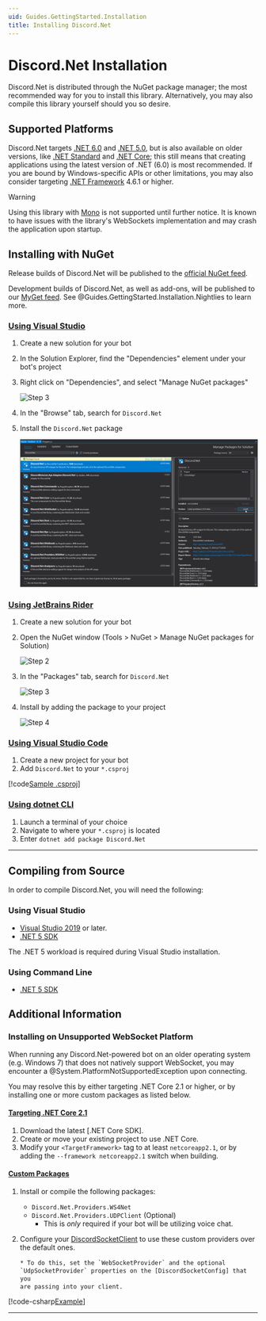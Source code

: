 ```yaml
---
uid: Guides.GettingStarted.Installation
title: Installing Discord.Net
---
```


# Discord.Net Installation

Discord.Net is distributed through the NuGet package manager; the most
recommended way for you to install this library. Alternatively, you
may also compile this library yourself should you so desire.

## Supported Platforms

Discord.Net targets [.NET 6.0] and [.NET 5.0], but is also available on older versions, like [.NET Standard] and [.NET Core]; this still means
that creating applications using the latest version of .NET (6.0)
is most recommended. If you are bound by Windows-specific APIs or
other limitations, you may also consider targeting [.NET Framework]
4.6.1 or higher.

> [!WARNING]
> Using this library with [Mono] is not supported until further
> notice. It is known to have issues with the library's WebSockets
> implementation and may crash the application upon startup.

[mono]: https://www.mono-project.com/
[.net 6.0]: https://docs.microsoft.com/en-us/dotnet/core/whats-new/dotnet-6
[.net 5.0]: https://docs.microsoft.com/en-us/dotnet/core/whats-new/dotnet-5
[.net standard]: https://docs.microsoft.com/en-us/dotnet/articles/standard/library
[.net core]: https://docs.microsoft.com/en-us/dotnet/articles/core/
[.net framework]: https://docs.microsoft.com/en-us/dotnet/framework/get-started/
[additional steps]: #installing-on-net-standard-11

## Installing with NuGet

Release builds of Discord.Net will be published to the
[official NuGet feed].

Development builds of Discord.Net, as well as add-ons, will be
published to our [MyGet feed]. See
@Guides.GettingStarted.Installation.Nightlies to learn more.

[official nuget feed]: https://nuget.org
[myget feed]: https://www.myget.org/feed/Packages/discord-net

### [Using Visual Studio](#tab/vs-install)

1. Create a new solution for your bot
2. In the Solution Explorer, find the "Dependencies" element under your
   bot's project
3. Right click on "Dependencies", and select "Manage NuGet packages"

   ![Step 3](images/install-vs-deps.png)

4. In the "Browse" tab, search for `Discord.Net`
5. Install the `Discord.Net` package

   ![Step 5](images/install-vs-nuget.png)

### [Using JetBrains Rider](#tab/rider-install)

1. Create a new solution for your bot
2. Open the NuGet window (Tools > NuGet > Manage NuGet packages for Solution)

   ![Step 2](images/install-rider-nuget-manager.png)

3. In the "Packages" tab, search for `Discord.Net`

   ![Step 3](images/install-rider-search.png)

4. Install by adding the package to your project

   ![Step 4](images/install-rider-add.png)

### [Using Visual Studio Code](#tab/vs-code)

1. Create a new project for your bot
2. Add `Discord.Net` to your `*.csproj`

[!code[Sample .csproj](samples/project.xml)]

### [Using dotnet CLI](#tab/dotnet-cli)

1. Launch a terminal of your choice
2. Navigate to where your `*.csproj` is located
3. Enter `dotnet add package Discord.Net`

---

## Compiling from Source

In order to compile Discord.Net, you will need the following:

### Using Visual Studio

- [Visual Studio 2019](https://visualstudio.microsoft.com/) or later.
- [.NET 5 SDK]

The .NET 5 workload is required during Visual Studio
installation.

### Using Command Line

- [.NET 5 SDK]

## Additional Information

### Installing on Unsupported WebSocket Platform

When running any Discord.Net-powered bot on an older operating system
(e.g. Windows 7) that does not natively support WebSocket,
you may encounter a @System.PlatformNotSupportedException upon
connecting.

You may resolve this by either targeting .NET Core 2.1 or higher, or
by installing one or more custom packages as listed below.

#### [Targeting .NET Core 2.1](#tab/core2-1)

1. Download the latest [.NET Core SDK].
2. Create or move your existing project to use .NET Core.
3. Modify your `<TargetFramework>` tag to at least `netcoreapp2.1`, or
   by adding the `--framework netcoreapp2.1` switch when building.

#### [Custom Packages](#tab/custom-pkg)

1.  Install or compile the following packages:

    - `Discord.Net.Providers.WS4Net`
    - `Discord.Net.Providers.UDPClient` (Optional)
      - This is _only_ required if your bot will be utilizing voice chat.

2.  Configure your [DiscordSocketClient] to use these custom providers
    over the default ones.

        * To do this, set the `WebSocketProvider` and the optional
        `UdpSocketProvider` properties on the [DiscordSocketConfig] that you
        are passing into your client.

[!code-csharp[Example](samples/netstd11.cs)]

[discordsocketclient]: xref:Discord.WebSocket.DiscordSocketClient
[discordsocketconfig]: xref:Discord.WebSocket.DiscordSocketConfig

---

[.net 5 sdk]: https://dotnet.microsoft.com/download
